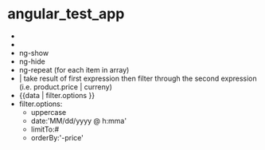 angular_test_app
================

* <html ng-app="store">
* <body ng-controller="StoreController as store">
* ng-show
* ng-hide
* ng-repeat (for each item in array)
* | take result of first expression then filter through the second expression (i.e. product.price | curreny)
* {{data | filter.options }}
* filter.options:
	* uppercase
	* date:'MM/dd/yyyy @ h:mma'
	* limitTo:#
	* orderBy:'-price'